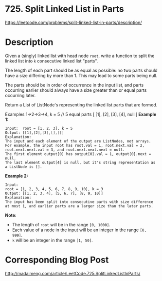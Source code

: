 # 725. Split Linked List in Parts
https://leetcode.com/problems/split-linked-list-in-parts/description/

# Description
Given a (singly) linked list with head node `root`, write a function to split the linked list into `k` consecutive linked list "parts".

The length of each part should be as equal as possible: no two parts should have a size differing by more than 1. This may lead to some parts being null.

The parts should be in order of occurrence in the input list, and parts occurring earlier should always have a size greater than or equal parts occurring later.

Return a List of ListNode's representing the linked list parts that are formed.

Examples 1->2->3->4, k = 5 // 5 equal parts [ [1], [2], [3], [4], null ]
**Example 1:**
```
Input:  root = [1, 2, 3], k = 5 
Output: [[1],[2],[3],[],[]] 
Explanation: 
The input and each element of the output are ListNodes, not arrays.
For example, the input root has root.val = 1, root.next.val = 2, root.next.next.val = 3, and root.next.next.next = null. 
The first element output[0] has output[0].val = 1, output[0].next = null. 
The last element output[4] is null, but it's string representation as a ListNode is []. 
```
**Example 2:**
```
Input: 
root = [1, 2, 3, 4, 5, 6, 7, 8, 9, 10], k = 3
Output: [[1, 2, 3, 4], [5, 6, 7], [8, 9, 10]]
Explanation:
The input has been split into consecutive parts with size difference at most 1, and earlier parts are a larger size than the later parts.
```
**Note:**
- The length of `root` will be in the range `[0, 1000]`.
- Each value of a node in the input will be an integer in the range `[0, 999]`.
- `k` will be an integer in the range `[1, 50]`.


# Corresponding Blog Post
http://madaimeng.com/article/LeetCode.725.SplitLinkedListInParts/
